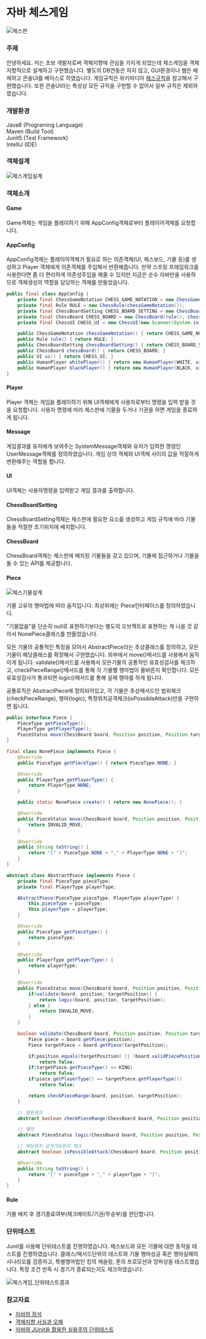 자바 체스게임
===============

![체스판](https://user-images.githubusercontent.com/35022991/124528773-00f30100-de44-11eb-9dfd-196dcf3f84d2.PNG)

### 주제

안녕하세요. 저는 초보 개발자로써 객체지향에 관심을 가지게 되었는데 
체스게임을 객체지향적으로 설계하고 구현했습니다.
별도의 DB연동은 하지 않고, GUI환경이나 웹은 배제하고 콘솔UI를 베이스로 하였습니다.
게임규칙은 위키피디아 [체스규칙](https://ko.wikipedia.org/wiki/%EC%B2%B4%EC%8A%A4_%EA%B7%9C%EC%B9%99, "체스규칙")을 참고해서 구현했습니다. 
또한 콘솔UI라는 특성상 모든 규칙을 구현할 수 없어서 일부 규칙은 제외하였습니다.


### 개발환경

Java8 (Programing Language)   
Maven (Build Tool)   
Junit5 (Test Framework)   
IntelliJ (IDE)   


### 객체설계

![체스게임설계](https://user-images.githubusercontent.com/35022991/124465955-02cfac80-ddd1-11eb-8d11-601673c5f4a9.png)

### 객체소개

#### Game
Game객체는 게임을 플레이하기 위해 AppConfig객체로부터 플레이어객체를 요청합니다.

#### AppConfig
AppConfig객체는 플레이어객체가 필요로 하는 의존객체(UI, 체스보드, 기물 등)를 생성하고 
Player 객체에게 의존객체를 주입해서 반환해줍니다. 
만약 스프링 프레임워크를 사용한다면 좀 더 편리하게 의존성주입을 해줄 수 있지만 
지금은 순수 자바만을 사용하므로 객체생성의 역할을 담당하는 객체를 만들었습니다.

```java
public final class AppConfig {
    private final ChessGameNotation CHESS_GAME_NOTATION = new ChessGameNotation();
    private final Rule RULE = new ChessRule(chessGameNotation());
    private final ChessBoardSetting CHESS_BOARD_SETTING = new ChessBoardSetting();
    private final ChessBoard CHESS_BOARD = new ChessBoard(rule(), chessBoardSetting().create());
    private final ChessUI CHESS_UI = new ChessUI(new Scanner(System.in), new BoardPrinter(), new ConsoleFormatter());

    public ChessGameNotation chessGameNotation() { return CHESS_GAME_NOTATION; }
    public Rule rule() { return RULE; }
    public ChessBoardSetting chessBoardSetting() { return CHESS_BOARD_SETTING; }
    public ChessBoard chessBoard() { return CHESS_BOARD; }
    public UI ui() { return CHESS_UI; }
    public HumanPlayer whitePlayer() { return new HumanPlayer(WHITE, ui(), chessBoard()); }
    public HumanPlayer blackPlayer() { return new HumanPlayer(BLACK, ui(), chessBoard()); }
}
```

#### Player
Player 객체는 게임을 플레이하기 위해 UI객체에게 사용자로부터 명령을 입력 받을 것을 요청합니다. 사용자 명령에 따라 체스판에 기물을 두거나 기권을 하면 게임을 종료하게 됩니다.

#### Message
게임결과를 유저에게 보여주는 SystemMessage객체와 유저가 입력한 명령인 UserMessage객체를 정의하였습니다.
게임 상의 객체와 UI객체 사이의 값을 적절하게 변환해주는 역할을 합니다.

#### UI
UI객체는 사용자명령을 입력받고 게임 결과를 출력합니다.

#### ChessBoardSetting
ChessBoardSetting객체는 체스판에 필요한 요소를 생성하고 게임 규칙에 따라 기물들을
적절한 초기위치에 배치합니다.

#### ChessBoard
ChessBoard객체는 체스판에 배치된 기물들을 갖고 있으며, 
기물에 접근하거나 기물을 둘 수 있는 API를 제공합니다.



#### Piece

![체스기물설계](https://user-images.githubusercontent.com/35022991/124468974-ba19f280-ddd4-11eb-82ba-c76b45db84b9.PNG)

기물 고유의 행마법에 따라 움직입니다. 최상위에는 Piece인터페이스를 정의하였습니다.

"기물없음"을 단순히 null로 표현하기보다는 별도의 오브젝트로 표현하는 게 나을 것 같아서 
NonePiece클래스를 만들었습니다. 

모든 기물의 공통적인 특징을 모아서 AbstractPiece라는 추상클래스를 정의하고, 
모든 기물이 해당클래스를 확장해서 구현했습니다. 외부에서 move()메서드를 사용해서 
움직이게 됩니다. validate()메서드를 사용해서 모든기물의 공통적인 유효성검사를 체크하고, 
checkPieceRange()메서드를 통해 각 기물별 행마법이 올바른지 확인합니다. 모든 유효성검사가
통과되면 logic()메서드를 통해 실제 행마를 하게 됩니다.

공통로직은 AbstractPiece에 정의되어있고, 
각 기물은 추상메서드인 범위체크(checkPieceRange), 행마(logic), 
특정위치공격체크(isPossibleAttack)만을 구현하면 됩니다.

```java
public interface Piece {
    PieceType getPieceType();
    PlayerType getPlayerType();
    PieceStatus move(ChessBoard board, Position position, Position targetPosition);
}

final class NonePiece implements Piece {
    @Override
    public PieceType getPieceType() { return PieceType.NONE; }

    @Override
    public PlayerType getPlayerType() {
        return PlayerType.NONE;
    }

    public static NonePiece create() { return new NonePiece(); }

    @Override
    public PieceStatus move(ChessBoard board, Position position, Position targetPosition) {
        return INVALID_MOVE;
    }

    @Override
    public String toString() {
        return "[" + PieceType.NONE + "," + PlayerType.NONE + "]";
    }
}

abstract class AbstractPiece implements Piece {
    private final PieceType pieceType;
    private final PlayerType playerType;

    AbstractPiece(PieceType pieceType, PlayerType playerType) {
        this.pieceType = pieceType;
        this.playerType = playerType;
    }

    @Override
    public PieceType getPieceType() {
        return pieceType;
    }

    @Override
    public PlayerType getPlayerType() {
        return playerType;
    }

    @Override
    public PieceStatus move(ChessBoard board, Position position, Position targetPosition) {
        if(validate(board, position, targetPosition)) {
            return logic(board, position, targetPosition);
        } else {
            return INVALID_MOVE;
        }
    }

    boolean validate(ChessBoard board, Position position, Position targetPosition) {
        Piece piece = board.getPiece(position);
        Piece targetPiece = board.getPiece(targetPosition);

        if(position.equals(targetPosition) || !board.validPiecePosition(targetPosition))
            return false;
        if(targetPiece.getPieceType() == KING)
            return false;
        if(piece.getPlayerType() == targetPiece.getPlayerType())
            return false;

        return checkPieceRange(board, position, targetPosition);
    }

    // 범위체크
    abstract boolean checkPieceRange(ChessBoard board, Position position, Position targetPosition);

    // 행마
    abstract PieceStatus logic(ChessBoard board, Position position, Position targetPosition);

    // 해당위치 공격가능한지 체크
    abstract boolean isPossibleAttack(ChessBoard board, Position position, Position targetPosition);

    @Override
    public String toString() {
        return "[" + pieceType + "," + playerType + "]";
    }
}
```

#### Rule
기물 배치 후 경기종료여부(체크메이트/기권/무승부)를 판단합니다.

### 단위테스트

Junit를 사용해 단위테스트를 진행하였습니다. 체스보드와 모든 기물에 대한 동작을 테스트를 진행하였습니다.
클래스/메서드단위의 테스트와 기물 행마성공 혹은 행마실패의 시나리오를 검증하고, 특별행마법인 킹의 캐슬링, 
폰의 프로모션과 앙파상을 테스트했습니다. 특정 조건 만족 시 경기가 종료되는지도 체크하였습니다.

![체스게임_단위테스트결과](https://user-images.githubusercontent.com/35022991/125237765-322a7000-e321-11eb-8de2-2be6433bbe0f.PNG)

### 참고자료

* [자바의 정석](http://www.yes24.com/Product/Goods/24259565?OzSrank=3, "자바의 정석")
* [객체지향 사실과 오해](http://www.yes24.com/Product/Goods/18249021, "객체지향 사실과 오해")
* [자바와 JUnit을 활용한 실용주의 단위테스트](http://www.yes24.com/Product/Goods/75189146, "자바와 JUnit을 활용한 실용주의 단위테스트")

